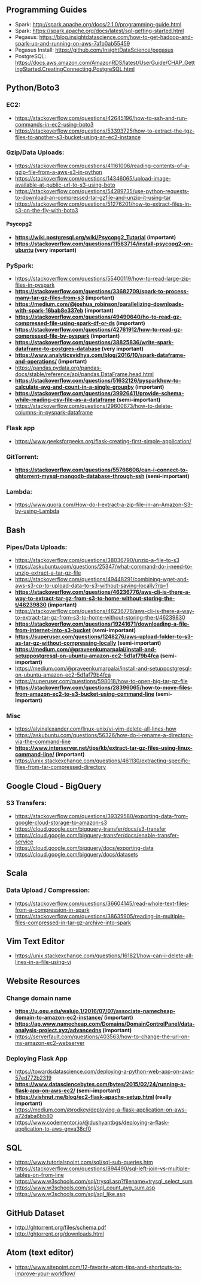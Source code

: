 ## Programming Guides
* Spark: http://spark.apache.org/docs/2.1.0/programming-guide.html
* Spark: https://spark.apache.org/docs/latest/sql-getting-started.html
* Pegasus: https://blog.insightdatascience.com/how-to-get-hadoop-and-spark-up-and-running-on-aws-7a1b0ab55459
* Pegasus Install: https://github.com/InsightDataScience/pegasus
* PostgreSQL: https://docs.aws.amazon.com/AmazonRDS/latest/UserGuide/CHAP_GettingStarted.CreatingConnecting.PostgreSQL.html

## Python/Boto3
### EC2:
* https://stackoverflow.com/questions/42645196/how-to-ssh-and-run-commands-in-ec2-using-boto3
* https://stackoverflow.com/questions/53393725/how-to-extract-the-tgz-files-to-another-s3-bucket-using-an-ec2-instance

### Gzip/Data Uploads:
* https://stackoverflow.com/questions/41161006/reading-contents-of-a-gzip-file-from-a-aws-s3-in-python
* https://stackoverflow.com/questions/14346065/upload-image-available-at-public-url-to-s3-using-boto
* https://stackoverflow.com/questions/54289735/use-python-requests-to-download-an-compressed-tar-gzfile-and-unzip-it-using-tar
* https://stackoverflow.com/questions/51276201/how-to-extract-files-in-s3-on-the-fly-with-boto3

#### Psycopg2
* **https://wiki.postgresql.org/wiki/Psycopg2_Tutorial (important)**
* **https://stackoverflow.com/questions/11583714/install-psycopg2-on-ubuntu (very important)**

### PySpark:
* https://stackoverflow.com/questions/55400119/how-to-read-large-zip-files-in-pyspark
* **https://stackoverflow.com/questions/33682709/spark-to-process-many-tar-gz-files-from-s3 (important)**
* **https://medium.com/@joshua_robinson/parallelizing-downloads-with-spark-16bab8e337eb (important)**
* **https://stackoverflow.com/questions/49490640/ho-to-read-gz-compressed-file-using-spark-df-or-ds (important)**
* **https://stackoverflow.com/questions/42761912/how-to-read-gz-compressed-file-by-pyspark (important)**
* **https://stackoverflow.com/questions/38825836/write-spark-dataframe-to-postgres-database (very important)**
* **https://www.analyticsvidhya.com/blog/2016/10/spark-dataframe-and-operations/ (important)**
* https://pandas.pydata.org/pandas-docs/stable/reference/api/pandas.DataFrame.head.html
* **https://stackoverflow.com/questions/51632126/pysparkhow-to-calculate-avg-and-count-in-a-single-groupby (important)**
* **https://stackoverflow.com/questions/39926411/provide-schema-while-reading-csv-file-as-a-dataframe (semi-important)**
* https://stackoverflow.com/questions/29600673/how-to-delete-columns-in-pyspark-dataframe

### Flask app
* https://www.geeksforgeeks.org/flask-creating-first-simple-application/

### GitTorrent:
* **https://stackoverflow.com/questions/55766606/can-i-connect-to-ghtorrent-mysql-mongodb-database-through-ssh (semi-important)**

### Lambda:
* https://www.quora.com/How-do-I-extract-a-zip-file-in-an-Amazon-S3-by-using-Lambda

## Bash
### Pipes/Data Uploads:
* https://stackoverflow.com/questions/38036790/unzip-a-file-to-s3
* https://askubuntu.com/questions/25347/what-command-do-i-need-to-unzip-extract-a-tar-gz-file
* https://stackoverflow.com/questions/49448291/combining-wget-and-aws-s3-cp-to-upload-data-to-s3-without-saving-locally?rq=1
*  **https://stackoverflow.com/questions/46236776/aws-cli-is-there-a-way-to-extract-tar-gz-from-s3-to-home-without-storing-the-t/46239830  (important)**
* https://stackoverflow.com/questions/46236776/aws-cli-is-there-a-way-to-extract-tar-gz-from-s3-to-home-without-storing-the-t/46239830
* **https://stackoverflow.com/questions/19241671/downloading-a-file-from-internet-into-s3-bucket (semi-important)**
* **https://superuser.com/questions/1248276/aws-upload-folder-to-s3-as-tar-gz-without-compressing-locally (semi-important)**
* **https://medium.com/@praveenkumarpalai/install-and-setuppostgresql-on-ubuntu-amazon-ec2-5d1af79b4fca (semi-important)**
* https://medium.com/@praveenkumarpalai/install-and-setuppostgresql-on-ubuntu-amazon-ec2-5d1af79b4fca
* https://superuser.com/questions/598018/how-to-open-big-tar-gz-file
* **https://stackoverflow.com/questions/28396065/how-to-move-files-from-amazon-ec2-to-s3-bucket-using-command-line (semi-important)**

### Misc
* https://alvinalexander.com/linux-unix/vi-vim-delete-all-lines-how
* https://askubuntu.com/questions/56326/how-do-i-rename-a-directory-via-the-command-line
* **https://www.interserver.net/tips/kb/extract-tar-gz-files-using-linux-command-line/ (important)**
* https://unix.stackexchange.com/questions/461130/extracting-specific-files-from-tar-compressed-directory

## Google Cloud - BigQuery
### S3 Transfers:
* https://stackoverflow.com/questions/39329580/exporting-data-from-google-cloud-storage-to-amazon-s3
* https://cloud.google.com/bigquery-transfer/docs/s3-transfer
* https://cloud.google.com/bigquery-transfer/docs/enable-transfer-service
* https://cloud.google.com/bigquery/docs/exporting-data
* https://cloud.google.com/bigquery/docs/datasets

## Scala
### Data Upload / Compression:
* https://stackoverflow.com/questions/36604145/read-whole-text-files-from-a-compression-in-spark
* https://stackoverflow.com/questions/38635905/reading-in-multiple-files-compressed-in-tar-gz-archive-into-spark

## Vim Text Editor
* https://unix.stackexchange.com/questions/161821/how-can-i-delete-all-lines-in-a-file-using-vi

## Website Resources
### Change domain name
* **https://u.osu.edu/walujo.1/2016/07/07/associate-namecheap-domain-to-amazon-ec2-instance/ (important)**
* **https://ap.www.namecheap.com/Domains/DomainControlPanel/data-analysis-project.xyz/advancedns (important)**
* https://serverfault.com/questions/403563/how-to-change-the-url-on-my-amazon-ec2-webserver

### Deploying Flask App
* https://towardsdatascience.com/deploying-a-python-web-app-on-aws-57ed772b2319
* **https://www.datasciencebytes.com/bytes/2015/02/24/running-a-flask-app-on-aws-ec2/ (semi-important)**
* **https://vishnut.me/blog/ec2-flask-apache-setup.html (really important)**
* https://medium.com/@rodkey/deploying-a-flask-application-on-aws-a72daba6bb80
* https://www.codementor.io/@dushyantbgs/deploying-a-flask-application-to-aws-gnva38cf0

## SQL
* https://www.tutorialspoint.com/sql/sql-sub-queries.htm
* https://stackoverflow.com/questions/894490/sql-left-join-vs-multiple-tables-on-from-line
* https://www.w3schools.com/sql/trysql.asp?filename=trysql_select_sum
* https://www.w3schools.com/sql/sql_count_avg_sum.asp
* https://www.w3schools.com/sql/sql_like.asp

## GitHub Dataset
* http://ghtorrent.org/files/schema.pdf
* http://ghtorrent.org/downloads.html

## Atom (text editor)
* https://www.sitepoint.com/12-favorite-atom-tips-and-shortcuts-to-improve-your-workflow/
